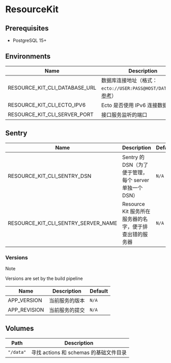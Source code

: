 # ResourceKit

## Prerequisites

* PostgreSQL 15+

## Environments

| Name | Description | Default |
| ---- | ----------- | ------- |
| RESOURCE_KIT_CLI_DATABASE_URL | 数据库连接地址（格式：`ecto://USER:PASS@HOST/DATABASE`，[参考](https://hexdocs.pm/ecto/3.9.4/Ecto.Repo.html#module-urls)） | **required** |
| RESOURCE_KIT_CLI_ECTO_IPV6 | Ecto 是否使用 IPv6 连接数据库 | `"false"` |
| RESOURCE_KIT_CLI_SERVER_PORT | 接口服务监听的端口 | `4000` |

## Sentry

| Name | Description | Default |
| ---- | ----------- | ------- |
| RESOURCE_KIT_CLI_SENTRY_DSN | Sentry 的 DSN（为了便于管理，每个 server 单独一个 DSN） | `N/A` |
| RESOURCE_KIT_CLI_SENTRY_SERVER_NAME | Resource Kit 服务所在服务器的名字，便于排查出错的服务器 | `N/A` |

### Versions

> [!NOTE]
> Versions are set by the build pipeline

| Name | Description | Default |
| ---- | ----------- | ------- |
| APP_VERSION  | 当前服务的版本 | `N/A` |
| APP_REVISION | 当前服务的提交 | `N/A` |

## Volumes

| Path | Description |
| ---- | ----------- |
| `"/data"` | 寻找 actions 和 schemas 的基础文件目录 |
